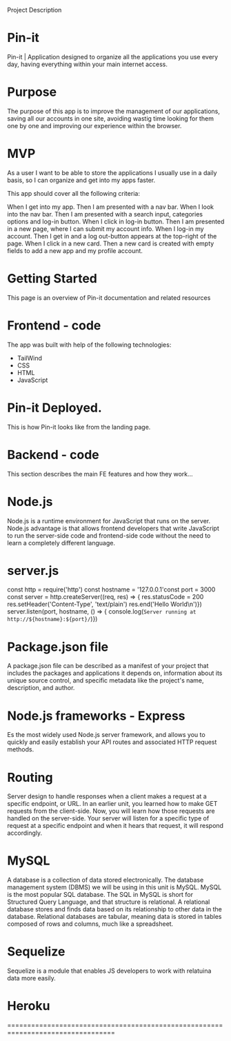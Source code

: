 Project Description
# Pin-it
Pin-it | Application designed to organize all the applications you use every day, having everything within your main internet access.

# Purpose
The purpose of this app is to improve the management of our applications, saving all our accounts in one site, avoiding wastig time looking for them one by one and improving our experience within the browser.

# MVP

As a user I want to be able to store the applications I usually use in a daily basis, so I can organize and get into my apps faster.

This app should cover all the following criteria:

When I get into my app.
Then I am presented with a nav bar.
When I look into the nav bar.
Then I am presented with a search input, categories options and log-in button.
When I click in log-in button.
Then I am presented in a new page, where I can submit my account info.
When I log-in my account.
Then I get in and a log out-button appears at the top-right of the page.
When I click in a new card.
Then a new card is created with empty fields to add a new app and my profile account.

# Getting Started
This page is an overview of Pin-it documentation and related resources

# Frontend - code
The app was built with help of the following technologies:

* TailWind
* CSS
* HTML
* JavaScript

# Pin-it Deployed.
This is how Pin-it looks like from the landing page.

# Backend - code
This section describes the main FE features and how they work...

# Node.js
Node.js is a runtime environment for JavaScript that runs on the server.
Node.js advantage is that allows frontend developers that write JavaScript to run the server-side code and frontend-side code without the need to learn a completely different language.

# server.js 
const http = require('http')
const hostname = '127.0.0.1'const port = 3000
const server = http.createServer((req, res) => {  res.statusCode = 200  res.setHeader('Content-Type', 'text/plain')  res.end('Hello World\n')})
server.listen(port, hostname, () => {  console.log(`Server running at http://${hostname}:${port}/`)})

# Package.json file
A package.json file can be described as a manifest of your project that includes the packages and applications it depends on, information about its unique source control, and specific metadata like the project's name, description, and author.

# Node.js frameworks - Express
Es the most widely used Node.js server framework, and allows you to quickly and easily establish your API routes and associated HTTP request methods.

# Routing
Server design to handle responses when a client makes a request at a specific endpoint, or URL. In an earlier unit, you learned how to make GET requests from the client-side. Now, you will learn how those requests are handled on the server-side. Your server will listen for a specific type of request at a specific endpoint and when it hears that request, it will respond accordingly. 

# MySQL
A database is a collection of data stored electronically. The database management system (DBMS) we will be using in this unit is MySQL. MySQL is the most popular SQL database. The SQL in MySQL is short for Structured Query Language, and that structure is relational. A relational database stores and finds data based on its relationship to other data in the database. Relational databases are tabular, meaning data is stored in tables composed of rows and columns, much like a spreadsheet.

# Sequelize
Sequelize is a module that enables JS developers to work with relatuina data more easily. 
# Heroku

=================================================================================

